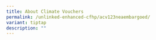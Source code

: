 ```yaml
---
title: About Climate Vouchers
permalink: /unlinked-enhanced-cfhp/acv123neaembargoed/
variant: tiptap
description: ""
---
```

